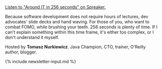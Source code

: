 <a class="spreaker-player" href="https://www.spreaker.com/show/around-it-in-256-seconds" data-resource="show_id=4399573" data-width="100%" data-height="450px" data-theme="dark" data-playlist="show" data-playlist-continuous="true" data-autoplay="false" data-live-autoplay="false" data-chapters-image="true" data-episode-image-position="left" data-hide-logo="false" data-hide-likes="false" data-hide-comments="false" data-hide-sharing="false" data-hide-download="true">Listen to "Around IT in 256 seconds" on Spreaker.</a>

Because software development does not require hours of lectures, dev advocates' slide decks and hand waving.
For those of you, who want to combat FOMO, while brushing your teeth.
256 seconds is plenty of time.
If I can't explain something within this time frame, it's either too complex, or I don't understand it myself.

Hosted by **Tomasz Nurkiewicz**. Java Champion, CTO, trainer, O'Reilly author, blogger.

{% include newsletter-input.md %}

